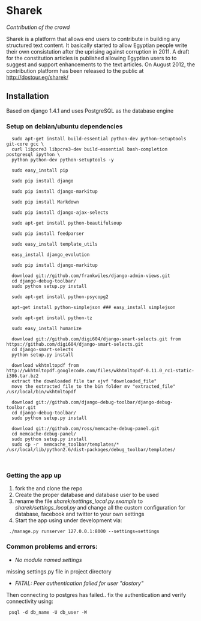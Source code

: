 # Sharek

_Contribution of the crowd_

Sharek is a platform that allows end users to contribute in building any structured text content. It basically started to allow Egyptian people write their own consistution after the uprising against corruption in 2011. A draft for the constitution articles is published allowing Egyptian users to to suggest and support enhancements to the text articles.
On August 2012, the contribution platform has been released to the public at http://dostour.eg/sharek/

## Installation

Based on django 1.4.1 and uses PostgreSQL as the database engine

### Setup on debian/ubuntu dependencies

  ```
    sudo apt-get install build-essential python-dev python-setuptools git-core gcc \
    curl libpcre3 libpcre3-dev build-essential bash-completion postgresql ipython \
    python python-dev python-setuptools -y 

    sudo easy_install pip  

    sudo pip install django

    sudo pip install django-markitup 

    sudo pip install Markdown

    sudo pip install django-ajax-selects

    sudo apt-get install python-beautifulsoup

    sudo pip install feedparser

    sudo easy_install template_utils

    easy_install django_evolution

    sudo pip install django-markitup
	
	download git://github.com/frankwiles/django-admin-views.git
	cd django-debug-toolbar/
	sudo python setup.py install

    sudo apt-get install python-psycopg2

    apt-get install python-simplejson ### easy_install simplejson

    sudo apt-get install python-tz

    sudo easy_install humanize
	
	download git://github.com/digi604/django-smart-selects.git from https://github.com/digi604/django-smart-selects.git
	cd django-smart-selects
	python setup.py install
	
	download wkhtmltopdf from http://wkhtmltopdf.googlecode.com/files/wkhtmltopdf-0.11.0_rc1-static-i386.tar.bz2
	extract the downloaded file tar xjvf "downloaded_file"
	move the extracted file to the bin folder mv "extracted_file" /usr/local/bin/wkhtmltopdf
	
	download git://github.com/django-debug-toolbar/django-debug-toolbar.git
	cd django-debug-toolbar/
	sudo python setup.py install
	
	download git://github.com/ross/memcache-debug-panel.git
	cd memcache-debug-panel/
	sudo python setup.py install
	sudo cp -r  memcache_toolbar/templates/*  /usr/local/lib/python2.6/dist-packages/debug_toolbar/templates/
	
	
  ```

### Getting the app up

1. fork the and clone the repo
2. Create the proper database and database user to be used
3. rename the file *sharek/settings_local.py.example* to *sharek/settings_local.py* and change all the custom configuration for database, facebook and twitter to your own settings
4. Start the app using under development via:

```
 ./manage.py runserver 127.0.0.1:8000 --settings=settings
```

### Common problems and errors:

* _No module named settings_

 missing settings.py file in project directory


* _FATAL:  Peer authentication failed for user "dostory"_

 Then connecting to postgres has failed.. fix the authentication and verify connectivity using:

 ```
  psql -d db_name -U db_user -W 
 ```



